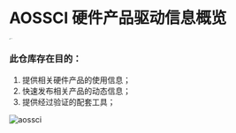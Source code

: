 # AOSSCI 硬件产品驱动信息概览

<img src="https://cdn.jsdelivr.net/gh/1649591380/product_info/resource/aossci.jpg" alt="aossci" style="zoom:10%;" />

### 此仓库存在目的：

1. 提供相关硬件产品的使用信息；
2. 快速发布相关产品的动态信息；
3. 提供经过验证的配套工具；

<img src="https://cdn.jsdelivr.net/gh/1649591380/product_info/resource/xc150.jpg" alt="aossci" style="zoom:100%;" />
